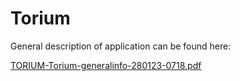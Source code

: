 # Torium
General description of application can be found here:

[TORIUM-Torium-generalinfo-280123-0718.pdf](https://github.com/ArtCie/Torium-BE/files/10526560/TORIUM-Torium-generalinfo-280123-0718.pdf)
